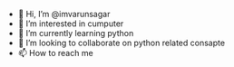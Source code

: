 - 👋 Hi, I’m @imvarunsagar
- 👀 I’m interested in cumputer
- 🌱 I’m currently learning python
- 💞️ I’m looking to collaborate on python related consapte
- 📫 How to reach me 



<!---
imvarunsagar/imvarunsagar is a ✨ special ✨ repository because its `README.md` (this file) appears on your GitHub profile.
You can click the Preview link to take a look at your changes.
--->

